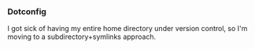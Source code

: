 ### Dotconfig

I got sick of having my entire home directory under version control, so I'm moving to a subdirectory+symlinks approach.

